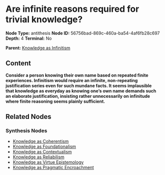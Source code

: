 # Are infinite reasons required for trivial knowledge?

**Node Type:** antithesis
**Node ID:** 56756bad-869c-460a-ba54-4af6fb28c697
**Depth:** 4
**Terminal:** No

**Parent:** [Knowledge as Infinitism](knowledge-as-infinitism-synthesis-07c81b44-77bc-4fa5-b9aa-f106a37578e5.md)

## Content

**Consider a person knowing their own name based on repeated finite experiences. Infinitism would require an infinite, non-repeating justification series even for such mundane facts. It seems implausible that knowledge as everyday as knowing one’s own name demands such an elaborate justification, insisting rather unnecessarily on infinitude where finite reasoning seems plainly sufficient.**

## Related Nodes

### Synthesis Nodes

- [Knowledge as Coherentism](knowledge-as-coherentism-synthesis-605c5ed3-977c-4449-a013-1b04d72a0356.md)
- [Knowledge as Foundationalism](knowledge-as-foundationalism-synthesis-6e5c3079-cce8-4b3c-a1eb-c473cebaeb0a.md)
- [Knowledge as Contextualism](knowledge-as-contextualism-synthesis-b1151d12-8e2d-421b-8573-6ede1514fcd2.md)
- [Knowledge as Reliabilism](knowledge-as-reliabilism-synthesis-a604dd38-d023-4217-8d93-00552e1ffd9e.md)
- [Knowledge as Virtue Epistemology](knowledge-as-virtue-epistemology-synthesis-8f3f1bbd-1a3c-4ced-8ae5-925fdc940d2b.md)
- [Knowledge as Pragmatic Encroachment](knowledge-as-pragmatic-encroachment-synthesis-3b10fca5-28d4-47a9-a175-9f5023ef0d9f.md)
